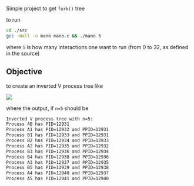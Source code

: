 Simple project to get `fork()` tree

to run

```bash
cd ./src
gcc -Wall -o mano mano.c && ./mano 5
```

where `5` is how many interactions one want to run (from 0 to 32, as defined in the source)

## Objective

to create an inverted V process tree like

![](https://i.imgur.com/UKip1WM.png)

where the output, if `n=5` should be

```bash
Inverted V process tree with n=5:
Process AB has PID=12931
Process A1 has PID=12932 and PPID=12931
Process B1 has PID=12933 and PPID=12931
Process B2 has PID=12934 and PPID=12933
Process A2 has PID=12935 and PPID=12932
Process B3 has PID=12936 and PPID=12934
Process B4 has PID=12938 and PPID=12936
Process A3 has PID=12937 and PPID=12935
Process B5 has PID=12939 and PPID=12938
Process A4 has PID=12940 and PPID=12937
Process A5 has PID=12941 and PPID=12940
```
